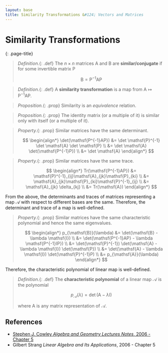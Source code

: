 ```yaml
---
layout: base
title: Similarity Transformations &#124; Vectors and Matrices
---
```


# Similarity Transformations
{: .page-title}

> *Definition.*{: .def}
> The $n \times n$ matrices $\mathsf{A}$ and $\mathsf{B}$ are **similar/conjugate** if for some invertible matrix $\mathsf{P}$
>
> $$
  \mathsf{B} = \mathsf{P^{-1}AP}
  $$

> *Definition.*{: .def}
> A **similarity transformation** is a map from $\mathsf{A} \mapsto \mathsf{P^{-1}AP}$.

> *Proposition.*{: .prop}
> Similarity is an _equivalence_ relation.

> *Proposition.*{: .prop}
> The identity matrix (or a multiple of it) is similar only with itself (or a multiple of it).

> *Property.*{: .prop}
> Similar matrices have the same determinant.
>
> $$
  \begin{align*}
  \det(\mathsf{P^{-1}AP}) &= \det \mathsf{P}^{-1} \det \mathsf{A} \det \mathsf{P} \\
  &= \det \mathsf{A} \det(\mathsf{P^{-1}P}) \\
  &= \det \mathsf{A}
  \end{align*}
  $$

> *Property.*{: .prop}
> Similar matrices have the same trace.
>
> $$
  \begin{align*}
  Tr(\mathsf{P^{-1}AP}) &= \mathsf{P}^{-1}_{ij}\mathsf{A}_{jk}\mathsf{P}_{ki} \\
  &= \mathsf{A}_{jk}\mathsf{P}_{ki}\mathsf{P}^{-1}_{ij} \\
  &= \mathsf{A}_{jk} \delta_{kj} \\
  &= Tr(\mathsf{A})
  \end{align*}
  $$

From the above, the determinants and traces of matrices representing a map $\mathcal{A}$ with respect to different bases are the same.
Therefore, the determinant and trace of a map is well-defined.

> *Property.*{: .prop}
> Similar matrices have the same characteristic polynomial and hence the same eigenvalues.
>
> $$
  \begin{align*}
  p_{\mathsf{B}}(\lambda) &= \det(\mathsf{B} - \lambda \mathsf{I}) \\
  &= \det(\mathsf{P^{-1}AP} - \lambda \mathsf{P^{-1}IP}) \\
  &= \det(\mathsf{P}^{-1}) \det(\mathsf{A} - \lambda \mathsf{I}) \det(\mathsf{P}) \\
  &= \det(\mathsf{A} - \lambda \mathsf{I}) \det(\mathsf{P}^{-1}P) \\
  &= p_{\mathsf{A}}(\lambda)
  \end{align*}
  $$

Therefore, the characteristic polynomial of linear map is well-defined.

> *Definition.*{: .def}
> The **characteristic polynomial** of a linear map $\mathcal{A}$ is the polynomial
>
> $$
  p_{\mathcal{A}}(\lambda) = \det(\mathsf{A} - \lambda\mathsf{I})
  $$
>
> where $\mathsf{A}$ is any matrix representation of $\mathcal{A}$.

## References

* [Stephen J. Cowley _Algebra and Geometry Lectures Notes_, 2006 - Chapter 5](https://www.damtp.cam.ac.uk/user/sjc1/teaching/AandG/notes.pdf)
* Gilbert Strang _Linear Algebra and Its Applications_, 2006 - Chapter 5
